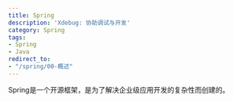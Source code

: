 ```yaml
---
title: Spring
description: 'Xdebug: 协助调试与开发'
category: Spring
tags:
- Spring
- Java
redirect_to:
- "/spring/00-概述"
---
```


Spring是一个开源框架，是为了解决企业级应用开发的复杂性而创建的。
